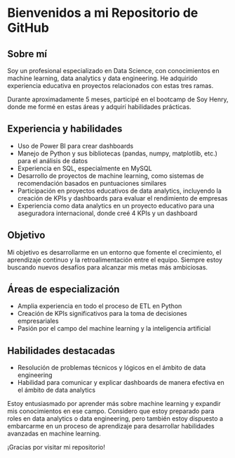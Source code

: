 # Bienvenidos a mi Repositorio de GitHub

## Sobre mí

Soy un profesional especializado en Data Science, con conocimientos en machine learning, data analytics y data engineering. He adquirido experiencia educativa en proyectos relacionados con estas tres ramas.

Durante aproximadamente 5 meses, participé en el bootcamp de Soy Henry, donde me formé en estas áreas y adquirí habilidades prácticas.

## Experiencia y habilidades

- Uso de Power BI para crear dashboards
- Manejo de Python y sus bibliotecas (pandas, numpy, matplotlib, etc.) para el análisis de datos
- Experiencia en SQL, especialmente en MySQL
- Desarrollo de proyectos de machine learning, como sistemas de recomendación basados en puntuaciones similares
- Participación en proyectos educativos de data analytics, incluyendo la creación de KPIs y dashboards para evaluar el rendimiento de empresas
- Experiencia como data analytics en un proyecto educativo para una aseguradora internacional, donde creé 4 KPIs y un dashboard

## Objetivo

Mi objetivo es desarrollarme en un entorno que fomente el crecimiento, el aprendizaje continuo y la retroalimentación entre el equipo. Siempre estoy buscando nuevos desafíos para alcanzar mis metas más ambiciosas.

## Áreas de especialización

- Amplia experiencia en todo el proceso de ETL en Python
- Creación de KPIs significativos para la toma de decisiones empresariales
- Pasión por el campo del machine learning y la inteligencia artificial

## Habilidades destacadas

- Resolución de problemas técnicos y lógicos en el ámbito de data engineering
- Habilidad para comunicar y explicar dashboards de manera efectiva en el ámbito de data analytics

Estoy entusiasmado por aprender más sobre machine learning y expandir mis conocimientos en ese campo. Considero que estoy preparado para roles en data analytics o data engineering, pero también estoy dispuesto a embarcarme en un proceso de aprendizaje para desarrollar habilidades avanzadas en machine learning.

¡Gracias por visitar mi repositorio!
